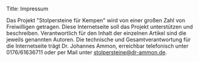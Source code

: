 Title: Impressum

Das Projekt "Stolpersteine für Kempen" wird von einer großen Zahl von Freiwilligen getragen.
Diese Internetseite soll das Projekt unterstützen und beschreiben.
Verantwortlich für den Inhalt der einzelnen Artikel sind die jeweils genannten Autoren.
Die technische und Gesamtverantwortung für die Internetseite trägt Dr. Johannes Ammon, erreichbar telefonisch unter 0176/61636711 oder per Mail unter <a href="mailto:stolpersteine@dr-ammon.de">stolpersteine@dr-ammon.de</a>.
